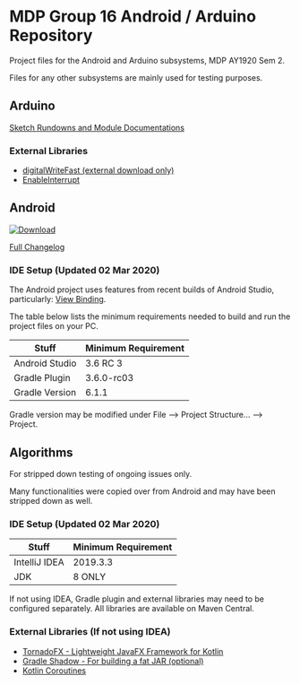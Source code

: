 # MDP Group 16 Android / Arduino Repository
Project files for the Android and Arduino subsystems, MDP AY1920 Sem 2. 

Files for any other subsystems are mainly used for testing purposes.


## Arduino
[Sketch Rundowns and Module Documentations](https://github.com/101011101001010/MDP/wiki)

### External Libraries
* [digitalWriteFast (external download only)](https://code.google.com/archive/p/digitalwritefast/downloads)
* [EnableInterrupt](https://github.com/GreyGnome/EnableInterrupt)


## Android
[![Download](https://img.shields.io/badge/APK%20Download-1.0.0-blue)](https://github.com/101011101001010/MDP/releases/tag/1.0.0)

[Full Changelog](https://github.com/101011101001010/MDP/wiki/Android-Changelog)

### IDE Setup (Updated 02 Mar 2020)
The Android project uses features from recent builds of Android Studio, particularly: [View Binding](https://developer.android.com/topic/libraries/view-binding).

The table below lists the minimum requirements needed to build and run the project files on your PC.

| Stuff          | Minimum Requirement |	
| -------------- | ------------------- |     
| Android Studio | 3.6 RC 3            |
| Gradle Plugin  | 3.6.0-rc03          | 
| Gradle Version | 6.1.1               | 

Gradle version may be modified under File --> Project Structure... --> Project.


## Algorithms
For stripped down testing of ongoing issues only. 

Many functionalities were copied over from Android and may have been stripped down as well.

### IDE Setup (Updated 02 Mar 2020)
| Stuff          | Minimum Requirement |	
| -------------- | ------------------- |     
| IntelliJ IDEA  | 2019.3.3            |  
| JDK            | 8 ONLY              |

If not using IDEA, Gradle plugin and external libraries may need to be configured separately. All libraries are available on Maven Central.

### External Libraries (If not using IDEA)
* [TornadoFX - Lightweight JavaFX Framework for Kotlin](https://github.com/edvin/tornadofx)
* [Gradle Shadow - For building a fat JAR (optional)](https://github.com/johnrengelman/shadow)
* [Kotlin Coroutines](https://github.com/Kotlin/kotlinx.coroutines)
